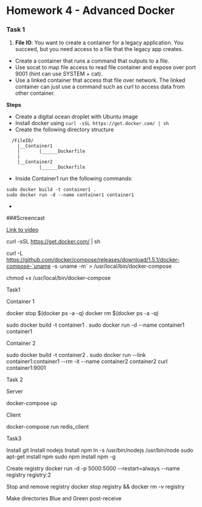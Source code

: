 # Homework 4 - Advanced Docker

### Task 1
1) **File IO**: You want to create a container for a legacy application. You succeed, but you need access to a file that the legacy app creates.

* Create a container that runs a command that outputs to a file.
* Use socat to map file access to read file container and expose over port 9001 (hint can use SYSTEM + cat).
* Use a linked container that access that file over network. The linked container can just use a command such as curl to access data from other container.

**Steps**
* Create a digital ocean droplet with Ubuntu image
* Install docker using `curl -sSL https://get.docker.com/ | sh`
* Create the following directory structure
```
  /FileIO/
    |__Container1
    |       |______Dockerfile
    |
    |__Container2
            |______Dockerfile
```
* Inside Container1 run the following commands:
```
sudo docker build -t container1 .
sudo docker run -d --name container1 container1
```
* 
###Screencast

[Link to video](https://youtu.be/POmZ-JjMhDM)



curl -sSL https://get.docker.com/ | sh


curl -L https://github.com/docker/compose/releases/download/1.5.1/docker-compose-`uname -s`-`uname -m` > /usr/local/bin/docker-compose

chmod +x /usr/local/bin/docker-compose


Task1

Container 1

docker stop $(docker ps -a -q)
docker rm $(docker ps -a -q)

sudo docker build -t container1 .
sudo docker run -d --name container1 container1

Container 2

sudo docker build -t container2 .
sudo docker run --link container1:container1 --rm -it --name container2 container2 curl container1:9001



Task 2

Server

docker-compose up

Client

docker-compose run redis_client


Task3

Install git
Install nodejs
Install npm
ln -s /usr/bin/nodejs /usr/bin/node
sudo apt-get install npm
sudo npm install npm -g

Create registry
docker run -d -p 5000:5000 --restart=always --name registry registry:2

Stop and remove registry 
docker stop registry && docker rm -v registry

Make directories
Blue and Green
post-receive
